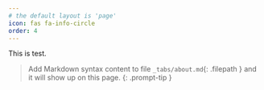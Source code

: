 ```yaml
---
# the default layout is 'page'
icon: fas fa-info-circle
order: 4
---
```

This is test.
> Add Markdown syntax content to file `_tabs/about.md`{: .filepath } and it will show up on this page.
{: .prompt-tip }
